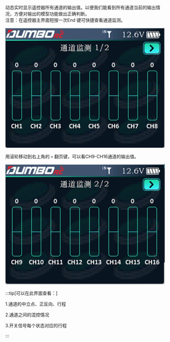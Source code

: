 动态实时显示遥控器所有通道的输出值。以便我们能看到所有通道当前的输出情况，方便对输出的模型功能做出正确判断。<br/>
注意：在遥控器主界面短按一次End 键可快捷查看通道监测。

![](../pic/211.jpg)

用滚轮移动到右上角的 ` > `   翻页键，可以看CH9-CH16通道的输出值。

![](../pic/212.jpg)



:::tip[可以在此界面查看：]

1.通道的中立点、正反向、行程

2.通道之间的混控情况

3.开关信号每个状态对应的行程

:::
